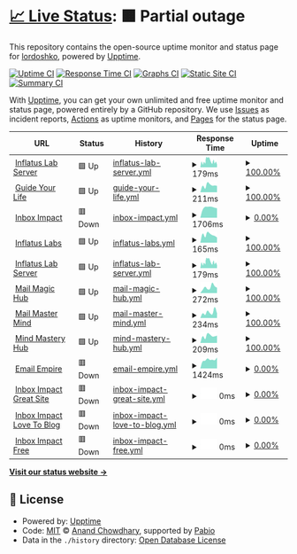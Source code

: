 # [📈 Live Status](https://lordoshko.github.io/MySitesUptime): <!--live status--> **🟧 Partial outage**

This repository contains the open-source uptime monitor and status page for [lordoshko](https://lordoshko.github.io/MySitesUptime), powered by [Upptime](https://github.com/upptime/upptime).

[![Uptime CI](https://github.com/lordoshko/MySitesUptime/workflows/Uptime%20CI/badge.svg)](https://github.com/lordoshko/MySitesUptime/actions?query=workflow%3A%22Uptime+CI%22)
[![Response Time CI](https://github.com/lordoshko/MySitesUptime/workflows/Response%20Time%20CI/badge.svg)](https://github.com/lordoshko/MySitesUptime/actions?query=workflow%3A%22Response+Time+CI%22)
[![Graphs CI](https://github.com/lordoshko/MySitesUptime/workflows/Graphs%20CI/badge.svg)](https://github.com/lordoshko/MySitesUptime/actions?query=workflow%3A%22Graphs+CI%22)
[![Static Site CI](https://github.com/lordoshko/MySitesUptime/workflows/Static%20Site%20CI/badge.svg)](https://github.com/lordoshko/MySitesUptime/actions?query=workflow%3A%22Static+Site+CI%22)
[![Summary CI](https://github.com/lordoshko/MySitesUptime/workflows/Summary%20CI/badge.svg)](https://github.com/lordoshko/MySitesUptime/actions?query=workflow%3A%22Summary+CI%22)

With [Upptime](https://upptime.js.org), you can get your own unlimited and free uptime monitor and status page, powered entirely by a GitHub repository. We use [Issues](https://github.com/lordoshko/MySitesUptime/issues) as incident reports, [Actions](https://github.com/lordoshko/MySitesUptime/actions) as uptime monitors, and [Pages](https://lordoshko.github.io/MySitesUptime) for the status page.

<!--start: status pages-->
<!-- This summary is generated by Upptime (https://github.com/upptime/upptime) -->
<!-- Do not edit this manually, your changes will be overwritten -->
<!-- prettier-ignore -->
| URL | Status | History | Response Time | Uptime |
| --- | ------ | ------- | ------------- | ------ |
| <img alt="" src="https://icons.duckduckgo.com/ip3/server.inflatuslab.com.ico" height="13"> [Inflatus Lab Server](https://server.inflatuslab.com) | 🟩 Up | [inflatus-lab-server.yml](https://github.com/LordOshko/MySitesUptime/commits/HEAD/history/inflatus-lab-server.yml) | <details><summary><img alt="Response time graph" src="./graphs/inflatus-lab-server/response-time-week.png" height="20"> 179ms</summary><br><a href="https://lordoshko.github.io/MySitesUptime/history/inflatus-lab-server"><img alt="Response time 476" src="https://img.shields.io/endpoint?url=https%3A%2F%2Fraw.githubusercontent.com%2FLordOshko%2FMySitesUptime%2FHEAD%2Fapi%2Finflatus-lab-server%2Fresponse-time.json"></a><br><a href="https://lordoshko.github.io/MySitesUptime/history/inflatus-lab-server"><img alt="24-hour response time 110" src="https://img.shields.io/endpoint?url=https%3A%2F%2Fraw.githubusercontent.com%2FLordOshko%2FMySitesUptime%2FHEAD%2Fapi%2Finflatus-lab-server%2Fresponse-time-day.json"></a><br><a href="https://lordoshko.github.io/MySitesUptime/history/inflatus-lab-server"><img alt="7-day response time 179" src="https://img.shields.io/endpoint?url=https%3A%2F%2Fraw.githubusercontent.com%2FLordOshko%2FMySitesUptime%2FHEAD%2Fapi%2Finflatus-lab-server%2Fresponse-time-week.json"></a><br><a href="https://lordoshko.github.io/MySitesUptime/history/inflatus-lab-server"><img alt="30-day response time 225" src="https://img.shields.io/endpoint?url=https%3A%2F%2Fraw.githubusercontent.com%2FLordOshko%2FMySitesUptime%2FHEAD%2Fapi%2Finflatus-lab-server%2Fresponse-time-month.json"></a><br><a href="https://lordoshko.github.io/MySitesUptime/history/inflatus-lab-server"><img alt="1-year response time 476" src="https://img.shields.io/endpoint?url=https%3A%2F%2Fraw.githubusercontent.com%2FLordOshko%2FMySitesUptime%2FHEAD%2Fapi%2Finflatus-lab-server%2Fresponse-time-year.json"></a></details> | <details><summary><a href="https://lordoshko.github.io/MySitesUptime/history/inflatus-lab-server">100.00%</a></summary><a href="https://lordoshko.github.io/MySitesUptime/history/inflatus-lab-server"><img alt="All-time uptime 100.00%" src="https://img.shields.io/endpoint?url=https%3A%2F%2Fraw.githubusercontent.com%2FLordOshko%2FMySitesUptime%2FHEAD%2Fapi%2Finflatus-lab-server%2Fuptime.json"></a><br><a href="https://lordoshko.github.io/MySitesUptime/history/inflatus-lab-server"><img alt="24-hour uptime 100.00%" src="https://img.shields.io/endpoint?url=https%3A%2F%2Fraw.githubusercontent.com%2FLordOshko%2FMySitesUptime%2FHEAD%2Fapi%2Finflatus-lab-server%2Fuptime-day.json"></a><br><a href="https://lordoshko.github.io/MySitesUptime/history/inflatus-lab-server"><img alt="7-day uptime 100.00%" src="https://img.shields.io/endpoint?url=https%3A%2F%2Fraw.githubusercontent.com%2FLordOshko%2FMySitesUptime%2FHEAD%2Fapi%2Finflatus-lab-server%2Fuptime-week.json"></a><br><a href="https://lordoshko.github.io/MySitesUptime/history/inflatus-lab-server"><img alt="30-day uptime 100.00%" src="https://img.shields.io/endpoint?url=https%3A%2F%2Fraw.githubusercontent.com%2FLordOshko%2FMySitesUptime%2FHEAD%2Fapi%2Finflatus-lab-server%2Fuptime-month.json"></a><br><a href="https://lordoshko.github.io/MySitesUptime/history/inflatus-lab-server"><img alt="1-year uptime 100.00%" src="https://img.shields.io/endpoint?url=https%3A%2F%2Fraw.githubusercontent.com%2FLordOshko%2FMySitesUptime%2FHEAD%2Fapi%2Finflatus-lab-server%2Fuptime-year.json"></a></details>
| <img alt="" src="https://icons.duckduckgo.com/ip3/guideyourlife.pro.ico" height="13"> [Guide Your Life](https://guideyourlife.pro) | 🟩 Up | [guide-your-life.yml](https://github.com/LordOshko/MySitesUptime/commits/HEAD/history/guide-your-life.yml) | <details><summary><img alt="Response time graph" src="./graphs/guide-your-life/response-time-week.png" height="20"> 211ms</summary><br><a href="https://lordoshko.github.io/MySitesUptime/history/guide-your-life"><img alt="Response time 261" src="https://img.shields.io/endpoint?url=https%3A%2F%2Fraw.githubusercontent.com%2FLordOshko%2FMySitesUptime%2FHEAD%2Fapi%2Fguide-your-life%2Fresponse-time.json"></a><br><a href="https://lordoshko.github.io/MySitesUptime/history/guide-your-life"><img alt="24-hour response time 197" src="https://img.shields.io/endpoint?url=https%3A%2F%2Fraw.githubusercontent.com%2FLordOshko%2FMySitesUptime%2FHEAD%2Fapi%2Fguide-your-life%2Fresponse-time-day.json"></a><br><a href="https://lordoshko.github.io/MySitesUptime/history/guide-your-life"><img alt="7-day response time 211" src="https://img.shields.io/endpoint?url=https%3A%2F%2Fraw.githubusercontent.com%2FLordOshko%2FMySitesUptime%2FHEAD%2Fapi%2Fguide-your-life%2Fresponse-time-week.json"></a><br><a href="https://lordoshko.github.io/MySitesUptime/history/guide-your-life"><img alt="30-day response time 244" src="https://img.shields.io/endpoint?url=https%3A%2F%2Fraw.githubusercontent.com%2FLordOshko%2FMySitesUptime%2FHEAD%2Fapi%2Fguide-your-life%2Fresponse-time-month.json"></a><br><a href="https://lordoshko.github.io/MySitesUptime/history/guide-your-life"><img alt="1-year response time 261" src="https://img.shields.io/endpoint?url=https%3A%2F%2Fraw.githubusercontent.com%2FLordOshko%2FMySitesUptime%2FHEAD%2Fapi%2Fguide-your-life%2Fresponse-time-year.json"></a></details> | <details><summary><a href="https://lordoshko.github.io/MySitesUptime/history/guide-your-life">100.00%</a></summary><a href="https://lordoshko.github.io/MySitesUptime/history/guide-your-life"><img alt="All-time uptime 100.00%" src="https://img.shields.io/endpoint?url=https%3A%2F%2Fraw.githubusercontent.com%2FLordOshko%2FMySitesUptime%2FHEAD%2Fapi%2Fguide-your-life%2Fuptime.json"></a><br><a href="https://lordoshko.github.io/MySitesUptime/history/guide-your-life"><img alt="24-hour uptime 100.00%" src="https://img.shields.io/endpoint?url=https%3A%2F%2Fraw.githubusercontent.com%2FLordOshko%2FMySitesUptime%2FHEAD%2Fapi%2Fguide-your-life%2Fuptime-day.json"></a><br><a href="https://lordoshko.github.io/MySitesUptime/history/guide-your-life"><img alt="7-day uptime 100.00%" src="https://img.shields.io/endpoint?url=https%3A%2F%2Fraw.githubusercontent.com%2FLordOshko%2FMySitesUptime%2FHEAD%2Fapi%2Fguide-your-life%2Fuptime-week.json"></a><br><a href="https://lordoshko.github.io/MySitesUptime/history/guide-your-life"><img alt="30-day uptime 100.00%" src="https://img.shields.io/endpoint?url=https%3A%2F%2Fraw.githubusercontent.com%2FLordOshko%2FMySitesUptime%2FHEAD%2Fapi%2Fguide-your-life%2Fuptime-month.json"></a><br><a href="https://lordoshko.github.io/MySitesUptime/history/guide-your-life"><img alt="1-year uptime 100.00%" src="https://img.shields.io/endpoint?url=https%3A%2F%2Fraw.githubusercontent.com%2FLordOshko%2FMySitesUptime%2FHEAD%2Fapi%2Fguide-your-life%2Fuptime-year.json"></a></details>
| <img alt="" src="https://icons.duckduckgo.com/ip3/inboximpact.lol.ico" height="13"> [Inbox Impact](https://inboximpact.lol) | 🟥 Down | [inbox-impact.yml](https://github.com/LordOshko/MySitesUptime/commits/HEAD/history/inbox-impact.yml) | <details><summary><img alt="Response time graph" src="./graphs/inbox-impact/response-time-week.png" height="20"> 1706ms</summary><br><a href="https://lordoshko.github.io/MySitesUptime/history/inbox-impact"><img alt="Response time 1499" src="https://img.shields.io/endpoint?url=https%3A%2F%2Fraw.githubusercontent.com%2FLordOshko%2FMySitesUptime%2FHEAD%2Fapi%2Finbox-impact%2Fresponse-time.json"></a><br><a href="https://lordoshko.github.io/MySitesUptime/history/inbox-impact"><img alt="24-hour response time 1784" src="https://img.shields.io/endpoint?url=https%3A%2F%2Fraw.githubusercontent.com%2FLordOshko%2FMySitesUptime%2FHEAD%2Fapi%2Finbox-impact%2Fresponse-time-day.json"></a><br><a href="https://lordoshko.github.io/MySitesUptime/history/inbox-impact"><img alt="7-day response time 1706" src="https://img.shields.io/endpoint?url=https%3A%2F%2Fraw.githubusercontent.com%2FLordOshko%2FMySitesUptime%2FHEAD%2Fapi%2Finbox-impact%2Fresponse-time-week.json"></a><br><a href="https://lordoshko.github.io/MySitesUptime/history/inbox-impact"><img alt="30-day response time 1770" src="https://img.shields.io/endpoint?url=https%3A%2F%2Fraw.githubusercontent.com%2FLordOshko%2FMySitesUptime%2FHEAD%2Fapi%2Finbox-impact%2Fresponse-time-month.json"></a><br><a href="https://lordoshko.github.io/MySitesUptime/history/inbox-impact"><img alt="1-year response time 1499" src="https://img.shields.io/endpoint?url=https%3A%2F%2Fraw.githubusercontent.com%2FLordOshko%2FMySitesUptime%2FHEAD%2Fapi%2Finbox-impact%2Fresponse-time-year.json"></a></details> | <details><summary><a href="https://lordoshko.github.io/MySitesUptime/history/inbox-impact">0.00%</a></summary><a href="https://lordoshko.github.io/MySitesUptime/history/inbox-impact"><img alt="All-time uptime 40.61%" src="https://img.shields.io/endpoint?url=https%3A%2F%2Fraw.githubusercontent.com%2FLordOshko%2FMySitesUptime%2FHEAD%2Fapi%2Finbox-impact%2Fuptime.json"></a><br><a href="https://lordoshko.github.io/MySitesUptime/history/inbox-impact"><img alt="24-hour uptime 0.00%" src="https://img.shields.io/endpoint?url=https%3A%2F%2Fraw.githubusercontent.com%2FLordOshko%2FMySitesUptime%2FHEAD%2Fapi%2Finbox-impact%2Fuptime-day.json"></a><br><a href="https://lordoshko.github.io/MySitesUptime/history/inbox-impact"><img alt="7-day uptime 0.00%" src="https://img.shields.io/endpoint?url=https%3A%2F%2Fraw.githubusercontent.com%2FLordOshko%2FMySitesUptime%2FHEAD%2Fapi%2Finbox-impact%2Fuptime-week.json"></a><br><a href="https://lordoshko.github.io/MySitesUptime/history/inbox-impact"><img alt="30-day uptime 35.59%" src="https://img.shields.io/endpoint?url=https%3A%2F%2Fraw.githubusercontent.com%2FLordOshko%2FMySitesUptime%2FHEAD%2Fapi%2Finbox-impact%2Fuptime-month.json"></a><br><a href="https://lordoshko.github.io/MySitesUptime/history/inbox-impact"><img alt="1-year uptime 40.61%" src="https://img.shields.io/endpoint?url=https%3A%2F%2Fraw.githubusercontent.com%2FLordOshko%2FMySitesUptime%2FHEAD%2Fapi%2Finbox-impact%2Fuptime-year.json"></a></details>
| <img alt="" src="https://icons.duckduckgo.com/ip3/inflatuslabs.com.ico" height="13"> [Inflatus Labs](https://inflatuslabs.com) | 🟩 Up | [inflatus-labs.yml](https://github.com/LordOshko/MySitesUptime/commits/HEAD/history/inflatus-labs.yml) | <details><summary><img alt="Response time graph" src="./graphs/inflatus-labs/response-time-week.png" height="20"> 165ms</summary><br><a href="https://lordoshko.github.io/MySitesUptime/history/inflatus-labs"><img alt="Response time 218" src="https://img.shields.io/endpoint?url=https%3A%2F%2Fraw.githubusercontent.com%2FLordOshko%2FMySitesUptime%2FHEAD%2Fapi%2Finflatus-labs%2Fresponse-time.json"></a><br><a href="https://lordoshko.github.io/MySitesUptime/history/inflatus-labs"><img alt="24-hour response time 165" src="https://img.shields.io/endpoint?url=https%3A%2F%2Fraw.githubusercontent.com%2FLordOshko%2FMySitesUptime%2FHEAD%2Fapi%2Finflatus-labs%2Fresponse-time-day.json"></a><br><a href="https://lordoshko.github.io/MySitesUptime/history/inflatus-labs"><img alt="7-day response time 165" src="https://img.shields.io/endpoint?url=https%3A%2F%2Fraw.githubusercontent.com%2FLordOshko%2FMySitesUptime%2FHEAD%2Fapi%2Finflatus-labs%2Fresponse-time-week.json"></a><br><a href="https://lordoshko.github.io/MySitesUptime/history/inflatus-labs"><img alt="30-day response time 204" src="https://img.shields.io/endpoint?url=https%3A%2F%2Fraw.githubusercontent.com%2FLordOshko%2FMySitesUptime%2FHEAD%2Fapi%2Finflatus-labs%2Fresponse-time-month.json"></a><br><a href="https://lordoshko.github.io/MySitesUptime/history/inflatus-labs"><img alt="1-year response time 218" src="https://img.shields.io/endpoint?url=https%3A%2F%2Fraw.githubusercontent.com%2FLordOshko%2FMySitesUptime%2FHEAD%2Fapi%2Finflatus-labs%2Fresponse-time-year.json"></a></details> | <details><summary><a href="https://lordoshko.github.io/MySitesUptime/history/inflatus-labs">100.00%</a></summary><a href="https://lordoshko.github.io/MySitesUptime/history/inflatus-labs"><img alt="All-time uptime 100.00%" src="https://img.shields.io/endpoint?url=https%3A%2F%2Fraw.githubusercontent.com%2FLordOshko%2FMySitesUptime%2FHEAD%2Fapi%2Finflatus-labs%2Fuptime.json"></a><br><a href="https://lordoshko.github.io/MySitesUptime/history/inflatus-labs"><img alt="24-hour uptime 100.00%" src="https://img.shields.io/endpoint?url=https%3A%2F%2Fraw.githubusercontent.com%2FLordOshko%2FMySitesUptime%2FHEAD%2Fapi%2Finflatus-labs%2Fuptime-day.json"></a><br><a href="https://lordoshko.github.io/MySitesUptime/history/inflatus-labs"><img alt="7-day uptime 100.00%" src="https://img.shields.io/endpoint?url=https%3A%2F%2Fraw.githubusercontent.com%2FLordOshko%2FMySitesUptime%2FHEAD%2Fapi%2Finflatus-labs%2Fuptime-week.json"></a><br><a href="https://lordoshko.github.io/MySitesUptime/history/inflatus-labs"><img alt="30-day uptime 100.00%" src="https://img.shields.io/endpoint?url=https%3A%2F%2Fraw.githubusercontent.com%2FLordOshko%2FMySitesUptime%2FHEAD%2Fapi%2Finflatus-labs%2Fuptime-month.json"></a><br><a href="https://lordoshko.github.io/MySitesUptime/history/inflatus-labs"><img alt="1-year uptime 100.00%" src="https://img.shields.io/endpoint?url=https%3A%2F%2Fraw.githubusercontent.com%2FLordOshko%2FMySitesUptime%2FHEAD%2Fapi%2Finflatus-labs%2Fuptime-year.json"></a></details>
| <img alt="" src="https://icons.duckduckgo.com/ip3/server.inflatuslab.com.ico" height="13"> [Inflatus Lab Server](https://server.inflatuslab.com) | 🟩 Up | [inflatus-lab-server.yml](https://github.com/LordOshko/MySitesUptime/commits/HEAD/history/inflatus-lab-server.yml) | <details><summary><img alt="Response time graph" src="./graphs/inflatus-lab-server/response-time-week.png" height="20"> 179ms</summary><br><a href="https://lordoshko.github.io/MySitesUptime/history/inflatus-lab-server"><img alt="Response time 476" src="https://img.shields.io/endpoint?url=https%3A%2F%2Fraw.githubusercontent.com%2FLordOshko%2FMySitesUptime%2FHEAD%2Fapi%2Finflatus-lab-server%2Fresponse-time.json"></a><br><a href="https://lordoshko.github.io/MySitesUptime/history/inflatus-lab-server"><img alt="24-hour response time 110" src="https://img.shields.io/endpoint?url=https%3A%2F%2Fraw.githubusercontent.com%2FLordOshko%2FMySitesUptime%2FHEAD%2Fapi%2Finflatus-lab-server%2Fresponse-time-day.json"></a><br><a href="https://lordoshko.github.io/MySitesUptime/history/inflatus-lab-server"><img alt="7-day response time 179" src="https://img.shields.io/endpoint?url=https%3A%2F%2Fraw.githubusercontent.com%2FLordOshko%2FMySitesUptime%2FHEAD%2Fapi%2Finflatus-lab-server%2Fresponse-time-week.json"></a><br><a href="https://lordoshko.github.io/MySitesUptime/history/inflatus-lab-server"><img alt="30-day response time 225" src="https://img.shields.io/endpoint?url=https%3A%2F%2Fraw.githubusercontent.com%2FLordOshko%2FMySitesUptime%2FHEAD%2Fapi%2Finflatus-lab-server%2Fresponse-time-month.json"></a><br><a href="https://lordoshko.github.io/MySitesUptime/history/inflatus-lab-server"><img alt="1-year response time 476" src="https://img.shields.io/endpoint?url=https%3A%2F%2Fraw.githubusercontent.com%2FLordOshko%2FMySitesUptime%2FHEAD%2Fapi%2Finflatus-lab-server%2Fresponse-time-year.json"></a></details> | <details><summary><a href="https://lordoshko.github.io/MySitesUptime/history/inflatus-lab-server">100.00%</a></summary><a href="https://lordoshko.github.io/MySitesUptime/history/inflatus-lab-server"><img alt="All-time uptime 100.00%" src="https://img.shields.io/endpoint?url=https%3A%2F%2Fraw.githubusercontent.com%2FLordOshko%2FMySitesUptime%2FHEAD%2Fapi%2Finflatus-lab-server%2Fuptime.json"></a><br><a href="https://lordoshko.github.io/MySitesUptime/history/inflatus-lab-server"><img alt="24-hour uptime 100.00%" src="https://img.shields.io/endpoint?url=https%3A%2F%2Fraw.githubusercontent.com%2FLordOshko%2FMySitesUptime%2FHEAD%2Fapi%2Finflatus-lab-server%2Fuptime-day.json"></a><br><a href="https://lordoshko.github.io/MySitesUptime/history/inflatus-lab-server"><img alt="7-day uptime 100.00%" src="https://img.shields.io/endpoint?url=https%3A%2F%2Fraw.githubusercontent.com%2FLordOshko%2FMySitesUptime%2FHEAD%2Fapi%2Finflatus-lab-server%2Fuptime-week.json"></a><br><a href="https://lordoshko.github.io/MySitesUptime/history/inflatus-lab-server"><img alt="30-day uptime 100.00%" src="https://img.shields.io/endpoint?url=https%3A%2F%2Fraw.githubusercontent.com%2FLordOshko%2FMySitesUptime%2FHEAD%2Fapi%2Finflatus-lab-server%2Fuptime-month.json"></a><br><a href="https://lordoshko.github.io/MySitesUptime/history/inflatus-lab-server"><img alt="1-year uptime 100.00%" src="https://img.shields.io/endpoint?url=https%3A%2F%2Fraw.githubusercontent.com%2FLordOshko%2FMySitesUptime%2FHEAD%2Fapi%2Finflatus-lab-server%2Fuptime-year.json"></a></details>
| <img alt="" src="https://icons.duckduckgo.com/ip3/mailmagichub.lol.ico" height="13"> [Mail Magic Hub](https://mailmagichub.lol) | 🟩 Up | [mail-magic-hub.yml](https://github.com/LordOshko/MySitesUptime/commits/HEAD/history/mail-magic-hub.yml) | <details><summary><img alt="Response time graph" src="./graphs/mail-magic-hub/response-time-week.png" height="20"> 272ms</summary><br><a href="https://lordoshko.github.io/MySitesUptime/history/mail-magic-hub"><img alt="Response time 253" src="https://img.shields.io/endpoint?url=https%3A%2F%2Fraw.githubusercontent.com%2FLordOshko%2FMySitesUptime%2FHEAD%2Fapi%2Fmail-magic-hub%2Fresponse-time.json"></a><br><a href="https://lordoshko.github.io/MySitesUptime/history/mail-magic-hub"><img alt="24-hour response time 283" src="https://img.shields.io/endpoint?url=https%3A%2F%2Fraw.githubusercontent.com%2FLordOshko%2FMySitesUptime%2FHEAD%2Fapi%2Fmail-magic-hub%2Fresponse-time-day.json"></a><br><a href="https://lordoshko.github.io/MySitesUptime/history/mail-magic-hub"><img alt="7-day response time 272" src="https://img.shields.io/endpoint?url=https%3A%2F%2Fraw.githubusercontent.com%2FLordOshko%2FMySitesUptime%2FHEAD%2Fapi%2Fmail-magic-hub%2Fresponse-time-week.json"></a><br><a href="https://lordoshko.github.io/MySitesUptime/history/mail-magic-hub"><img alt="30-day response time 271" src="https://img.shields.io/endpoint?url=https%3A%2F%2Fraw.githubusercontent.com%2FLordOshko%2FMySitesUptime%2FHEAD%2Fapi%2Fmail-magic-hub%2Fresponse-time-month.json"></a><br><a href="https://lordoshko.github.io/MySitesUptime/history/mail-magic-hub"><img alt="1-year response time 253" src="https://img.shields.io/endpoint?url=https%3A%2F%2Fraw.githubusercontent.com%2FLordOshko%2FMySitesUptime%2FHEAD%2Fapi%2Fmail-magic-hub%2Fresponse-time-year.json"></a></details> | <details><summary><a href="https://lordoshko.github.io/MySitesUptime/history/mail-magic-hub">100.00%</a></summary><a href="https://lordoshko.github.io/MySitesUptime/history/mail-magic-hub"><img alt="All-time uptime 100.00%" src="https://img.shields.io/endpoint?url=https%3A%2F%2Fraw.githubusercontent.com%2FLordOshko%2FMySitesUptime%2FHEAD%2Fapi%2Fmail-magic-hub%2Fuptime.json"></a><br><a href="https://lordoshko.github.io/MySitesUptime/history/mail-magic-hub"><img alt="24-hour uptime 100.00%" src="https://img.shields.io/endpoint?url=https%3A%2F%2Fraw.githubusercontent.com%2FLordOshko%2FMySitesUptime%2FHEAD%2Fapi%2Fmail-magic-hub%2Fuptime-day.json"></a><br><a href="https://lordoshko.github.io/MySitesUptime/history/mail-magic-hub"><img alt="7-day uptime 100.00%" src="https://img.shields.io/endpoint?url=https%3A%2F%2Fraw.githubusercontent.com%2FLordOshko%2FMySitesUptime%2FHEAD%2Fapi%2Fmail-magic-hub%2Fuptime-week.json"></a><br><a href="https://lordoshko.github.io/MySitesUptime/history/mail-magic-hub"><img alt="30-day uptime 100.00%" src="https://img.shields.io/endpoint?url=https%3A%2F%2Fraw.githubusercontent.com%2FLordOshko%2FMySitesUptime%2FHEAD%2Fapi%2Fmail-magic-hub%2Fuptime-month.json"></a><br><a href="https://lordoshko.github.io/MySitesUptime/history/mail-magic-hub"><img alt="1-year uptime 100.00%" src="https://img.shields.io/endpoint?url=https%3A%2F%2Fraw.githubusercontent.com%2FLordOshko%2FMySitesUptime%2FHEAD%2Fapi%2Fmail-magic-hub%2Fuptime-year.json"></a></details>
| <img alt="" src="https://icons.duckduckgo.com/ip3/mailmastermind.lol.ico" height="13"> [Mail Master Mind](https://mailmastermind.lol) | 🟩 Up | [mail-master-mind.yml](https://github.com/LordOshko/MySitesUptime/commits/HEAD/history/mail-master-mind.yml) | <details><summary><img alt="Response time graph" src="./graphs/mail-master-mind/response-time-week.png" height="20"> 234ms</summary><br><a href="https://lordoshko.github.io/MySitesUptime/history/mail-master-mind"><img alt="Response time 231" src="https://img.shields.io/endpoint?url=https%3A%2F%2Fraw.githubusercontent.com%2FLordOshko%2FMySitesUptime%2FHEAD%2Fapi%2Fmail-master-mind%2Fresponse-time.json"></a><br><a href="https://lordoshko.github.io/MySitesUptime/history/mail-master-mind"><img alt="24-hour response time 288" src="https://img.shields.io/endpoint?url=https%3A%2F%2Fraw.githubusercontent.com%2FLordOshko%2FMySitesUptime%2FHEAD%2Fapi%2Fmail-master-mind%2Fresponse-time-day.json"></a><br><a href="https://lordoshko.github.io/MySitesUptime/history/mail-master-mind"><img alt="7-day response time 234" src="https://img.shields.io/endpoint?url=https%3A%2F%2Fraw.githubusercontent.com%2FLordOshko%2FMySitesUptime%2FHEAD%2Fapi%2Fmail-master-mind%2Fresponse-time-week.json"></a><br><a href="https://lordoshko.github.io/MySitesUptime/history/mail-master-mind"><img alt="30-day response time 243" src="https://img.shields.io/endpoint?url=https%3A%2F%2Fraw.githubusercontent.com%2FLordOshko%2FMySitesUptime%2FHEAD%2Fapi%2Fmail-master-mind%2Fresponse-time-month.json"></a><br><a href="https://lordoshko.github.io/MySitesUptime/history/mail-master-mind"><img alt="1-year response time 231" src="https://img.shields.io/endpoint?url=https%3A%2F%2Fraw.githubusercontent.com%2FLordOshko%2FMySitesUptime%2FHEAD%2Fapi%2Fmail-master-mind%2Fresponse-time-year.json"></a></details> | <details><summary><a href="https://lordoshko.github.io/MySitesUptime/history/mail-master-mind">100.00%</a></summary><a href="https://lordoshko.github.io/MySitesUptime/history/mail-master-mind"><img alt="All-time uptime 100.00%" src="https://img.shields.io/endpoint?url=https%3A%2F%2Fraw.githubusercontent.com%2FLordOshko%2FMySitesUptime%2FHEAD%2Fapi%2Fmail-master-mind%2Fuptime.json"></a><br><a href="https://lordoshko.github.io/MySitesUptime/history/mail-master-mind"><img alt="24-hour uptime 100.00%" src="https://img.shields.io/endpoint?url=https%3A%2F%2Fraw.githubusercontent.com%2FLordOshko%2FMySitesUptime%2FHEAD%2Fapi%2Fmail-master-mind%2Fuptime-day.json"></a><br><a href="https://lordoshko.github.io/MySitesUptime/history/mail-master-mind"><img alt="7-day uptime 100.00%" src="https://img.shields.io/endpoint?url=https%3A%2F%2Fraw.githubusercontent.com%2FLordOshko%2FMySitesUptime%2FHEAD%2Fapi%2Fmail-master-mind%2Fuptime-week.json"></a><br><a href="https://lordoshko.github.io/MySitesUptime/history/mail-master-mind"><img alt="30-day uptime 100.00%" src="https://img.shields.io/endpoint?url=https%3A%2F%2Fraw.githubusercontent.com%2FLordOshko%2FMySitesUptime%2FHEAD%2Fapi%2Fmail-master-mind%2Fuptime-month.json"></a><br><a href="https://lordoshko.github.io/MySitesUptime/history/mail-master-mind"><img alt="1-year uptime 100.00%" src="https://img.shields.io/endpoint?url=https%3A%2F%2Fraw.githubusercontent.com%2FLordOshko%2FMySitesUptime%2FHEAD%2Fapi%2Fmail-master-mind%2Fuptime-year.json"></a></details>
| <img alt="" src="https://icons.duckduckgo.com/ip3/mindmasteryhub.pro.ico" height="13"> [Mind Mastery Hub](https://mindmasteryhub.pro) | 🟩 Up | [mind-mastery-hub.yml](https://github.com/LordOshko/MySitesUptime/commits/HEAD/history/mind-mastery-hub.yml) | <details><summary><img alt="Response time graph" src="./graphs/mind-mastery-hub/response-time-week.png" height="20"> 209ms</summary><br><a href="https://lordoshko.github.io/MySitesUptime/history/mind-mastery-hub"><img alt="Response time 349" src="https://img.shields.io/endpoint?url=https%3A%2F%2Fraw.githubusercontent.com%2FLordOshko%2FMySitesUptime%2FHEAD%2Fapi%2Fmind-mastery-hub%2Fresponse-time.json"></a><br><a href="https://lordoshko.github.io/MySitesUptime/history/mind-mastery-hub"><img alt="24-hour response time 151" src="https://img.shields.io/endpoint?url=https%3A%2F%2Fraw.githubusercontent.com%2FLordOshko%2FMySitesUptime%2FHEAD%2Fapi%2Fmind-mastery-hub%2Fresponse-time-day.json"></a><br><a href="https://lordoshko.github.io/MySitesUptime/history/mind-mastery-hub"><img alt="7-day response time 209" src="https://img.shields.io/endpoint?url=https%3A%2F%2Fraw.githubusercontent.com%2FLordOshko%2FMySitesUptime%2FHEAD%2Fapi%2Fmind-mastery-hub%2Fresponse-time-week.json"></a><br><a href="https://lordoshko.github.io/MySitesUptime/history/mind-mastery-hub"><img alt="30-day response time 369" src="https://img.shields.io/endpoint?url=https%3A%2F%2Fraw.githubusercontent.com%2FLordOshko%2FMySitesUptime%2FHEAD%2Fapi%2Fmind-mastery-hub%2Fresponse-time-month.json"></a><br><a href="https://lordoshko.github.io/MySitesUptime/history/mind-mastery-hub"><img alt="1-year response time 349" src="https://img.shields.io/endpoint?url=https%3A%2F%2Fraw.githubusercontent.com%2FLordOshko%2FMySitesUptime%2FHEAD%2Fapi%2Fmind-mastery-hub%2Fresponse-time-year.json"></a></details> | <details><summary><a href="https://lordoshko.github.io/MySitesUptime/history/mind-mastery-hub">100.00%</a></summary><a href="https://lordoshko.github.io/MySitesUptime/history/mind-mastery-hub"><img alt="All-time uptime 100.00%" src="https://img.shields.io/endpoint?url=https%3A%2F%2Fraw.githubusercontent.com%2FLordOshko%2FMySitesUptime%2FHEAD%2Fapi%2Fmind-mastery-hub%2Fuptime.json"></a><br><a href="https://lordoshko.github.io/MySitesUptime/history/mind-mastery-hub"><img alt="24-hour uptime 100.00%" src="https://img.shields.io/endpoint?url=https%3A%2F%2Fraw.githubusercontent.com%2FLordOshko%2FMySitesUptime%2FHEAD%2Fapi%2Fmind-mastery-hub%2Fuptime-day.json"></a><br><a href="https://lordoshko.github.io/MySitesUptime/history/mind-mastery-hub"><img alt="7-day uptime 100.00%" src="https://img.shields.io/endpoint?url=https%3A%2F%2Fraw.githubusercontent.com%2FLordOshko%2FMySitesUptime%2FHEAD%2Fapi%2Fmind-mastery-hub%2Fuptime-week.json"></a><br><a href="https://lordoshko.github.io/MySitesUptime/history/mind-mastery-hub"><img alt="30-day uptime 100.00%" src="https://img.shields.io/endpoint?url=https%3A%2F%2Fraw.githubusercontent.com%2FLordOshko%2FMySitesUptime%2FHEAD%2Fapi%2Fmind-mastery-hub%2Fuptime-month.json"></a><br><a href="https://lordoshko.github.io/MySitesUptime/history/mind-mastery-hub"><img alt="1-year uptime 100.00%" src="https://img.shields.io/endpoint?url=https%3A%2F%2Fraw.githubusercontent.com%2FLordOshko%2FMySitesUptime%2FHEAD%2Fapi%2Fmind-mastery-hub%2Fuptime-year.json"></a></details>
| <img alt="" src="https://icons.duckduckgo.com/ip3/emailempire.lol.ico" height="13"> [Email Empire](https://emailempire.lol) | 🟥 Down | [email-empire.yml](https://github.com/LordOshko/MySitesUptime/commits/HEAD/history/email-empire.yml) | <details><summary><img alt="Response time graph" src="./graphs/email-empire/response-time-week.png" height="20"> 1424ms</summary><br><a href="https://lordoshko.github.io/MySitesUptime/history/email-empire"><img alt="Response time 1448" src="https://img.shields.io/endpoint?url=https%3A%2F%2Fraw.githubusercontent.com%2FLordOshko%2FMySitesUptime%2FHEAD%2Fapi%2Femail-empire%2Fresponse-time.json"></a><br><a href="https://lordoshko.github.io/MySitesUptime/history/email-empire"><img alt="24-hour response time 1344" src="https://img.shields.io/endpoint?url=https%3A%2F%2Fraw.githubusercontent.com%2FLordOshko%2FMySitesUptime%2FHEAD%2Fapi%2Femail-empire%2Fresponse-time-day.json"></a><br><a href="https://lordoshko.github.io/MySitesUptime/history/email-empire"><img alt="7-day response time 1424" src="https://img.shields.io/endpoint?url=https%3A%2F%2Fraw.githubusercontent.com%2FLordOshko%2FMySitesUptime%2FHEAD%2Fapi%2Femail-empire%2Fresponse-time-week.json"></a><br><a href="https://lordoshko.github.io/MySitesUptime/history/email-empire"><img alt="30-day response time 1317" src="https://img.shields.io/endpoint?url=https%3A%2F%2Fraw.githubusercontent.com%2FLordOshko%2FMySitesUptime%2FHEAD%2Fapi%2Femail-empire%2Fresponse-time-month.json"></a><br><a href="https://lordoshko.github.io/MySitesUptime/history/email-empire"><img alt="1-year response time 1448" src="https://img.shields.io/endpoint?url=https%3A%2F%2Fraw.githubusercontent.com%2FLordOshko%2FMySitesUptime%2FHEAD%2Fapi%2Femail-empire%2Fresponse-time-year.json"></a></details> | <details><summary><a href="https://lordoshko.github.io/MySitesUptime/history/email-empire">0.00%</a></summary><a href="https://lordoshko.github.io/MySitesUptime/history/email-empire"><img alt="All-time uptime 40.64%" src="https://img.shields.io/endpoint?url=https%3A%2F%2Fraw.githubusercontent.com%2FLordOshko%2FMySitesUptime%2FHEAD%2Fapi%2Femail-empire%2Fuptime.json"></a><br><a href="https://lordoshko.github.io/MySitesUptime/history/email-empire"><img alt="24-hour uptime 0.00%" src="https://img.shields.io/endpoint?url=https%3A%2F%2Fraw.githubusercontent.com%2FLordOshko%2FMySitesUptime%2FHEAD%2Fapi%2Femail-empire%2Fuptime-day.json"></a><br><a href="https://lordoshko.github.io/MySitesUptime/history/email-empire"><img alt="7-day uptime 0.00%" src="https://img.shields.io/endpoint?url=https%3A%2F%2Fraw.githubusercontent.com%2FLordOshko%2FMySitesUptime%2FHEAD%2Fapi%2Femail-empire%2Fuptime-week.json"></a><br><a href="https://lordoshko.github.io/MySitesUptime/history/email-empire"><img alt="30-day uptime 35.59%" src="https://img.shields.io/endpoint?url=https%3A%2F%2Fraw.githubusercontent.com%2FLordOshko%2FMySitesUptime%2FHEAD%2Fapi%2Femail-empire%2Fuptime-month.json"></a><br><a href="https://lordoshko.github.io/MySitesUptime/history/email-empire"><img alt="1-year uptime 40.64%" src="https://img.shields.io/endpoint?url=https%3A%2F%2Fraw.githubusercontent.com%2FLordOshko%2FMySitesUptime%2FHEAD%2Fapi%2Femail-empire%2Fuptime-year.json"></a></details>
| <img alt="" src="https://icons.duckduckgo.com/ip3/inboximpact.great-site.net.ico" height="13"> [Inbox Impact Great Site](https://inboximpact.great-site.net) | 🟥 Down | [inbox-impact-great-site.yml](https://github.com/LordOshko/MySitesUptime/commits/HEAD/history/inbox-impact-great-site.yml) | <details><summary><img alt="Response time graph" src="./graphs/inbox-impact-great-site/response-time-week.png" height="20"> 0ms</summary><br><a href="https://lordoshko.github.io/MySitesUptime/history/inbox-impact-great-site"><img alt="Response time 0" src="https://img.shields.io/endpoint?url=https%3A%2F%2Fraw.githubusercontent.com%2FLordOshko%2FMySitesUptime%2FHEAD%2Fapi%2Finbox-impact-great-site%2Fresponse-time.json"></a><br><a href="https://lordoshko.github.io/MySitesUptime/history/inbox-impact-great-site"><img alt="24-hour response time 0" src="https://img.shields.io/endpoint?url=https%3A%2F%2Fraw.githubusercontent.com%2FLordOshko%2FMySitesUptime%2FHEAD%2Fapi%2Finbox-impact-great-site%2Fresponse-time-day.json"></a><br><a href="https://lordoshko.github.io/MySitesUptime/history/inbox-impact-great-site"><img alt="7-day response time 0" src="https://img.shields.io/endpoint?url=https%3A%2F%2Fraw.githubusercontent.com%2FLordOshko%2FMySitesUptime%2FHEAD%2Fapi%2Finbox-impact-great-site%2Fresponse-time-week.json"></a><br><a href="https://lordoshko.github.io/MySitesUptime/history/inbox-impact-great-site"><img alt="30-day response time 0" src="https://img.shields.io/endpoint?url=https%3A%2F%2Fraw.githubusercontent.com%2FLordOshko%2FMySitesUptime%2FHEAD%2Fapi%2Finbox-impact-great-site%2Fresponse-time-month.json"></a><br><a href="https://lordoshko.github.io/MySitesUptime/history/inbox-impact-great-site"><img alt="1-year response time 0" src="https://img.shields.io/endpoint?url=https%3A%2F%2Fraw.githubusercontent.com%2FLordOshko%2FMySitesUptime%2FHEAD%2Fapi%2Finbox-impact-great-site%2Fresponse-time-year.json"></a></details> | <details><summary><a href="https://lordoshko.github.io/MySitesUptime/history/inbox-impact-great-site">0.00%</a></summary><a href="https://lordoshko.github.io/MySitesUptime/history/inbox-impact-great-site"><img alt="All-time uptime 0.00%" src="https://img.shields.io/endpoint?url=https%3A%2F%2Fraw.githubusercontent.com%2FLordOshko%2FMySitesUptime%2FHEAD%2Fapi%2Finbox-impact-great-site%2Fuptime.json"></a><br><a href="https://lordoshko.github.io/MySitesUptime/history/inbox-impact-great-site"><img alt="24-hour uptime 0.00%" src="https://img.shields.io/endpoint?url=https%3A%2F%2Fraw.githubusercontent.com%2FLordOshko%2FMySitesUptime%2FHEAD%2Fapi%2Finbox-impact-great-site%2Fuptime-day.json"></a><br><a href="https://lordoshko.github.io/MySitesUptime/history/inbox-impact-great-site"><img alt="7-day uptime 0.00%" src="https://img.shields.io/endpoint?url=https%3A%2F%2Fraw.githubusercontent.com%2FLordOshko%2FMySitesUptime%2FHEAD%2Fapi%2Finbox-impact-great-site%2Fuptime-week.json"></a><br><a href="https://lordoshko.github.io/MySitesUptime/history/inbox-impact-great-site"><img alt="30-day uptime 7.96%" src="https://img.shields.io/endpoint?url=https%3A%2F%2Fraw.githubusercontent.com%2FLordOshko%2FMySitesUptime%2FHEAD%2Fapi%2Finbox-impact-great-site%2Fuptime-month.json"></a><br><a href="https://lordoshko.github.io/MySitesUptime/history/inbox-impact-great-site"><img alt="1-year uptime 0.00%" src="https://img.shields.io/endpoint?url=https%3A%2F%2Fraw.githubusercontent.com%2FLordOshko%2FMySitesUptime%2FHEAD%2Fapi%2Finbox-impact-great-site%2Fuptime-year.json"></a></details>
| <img alt="" src="https://icons.duckduckgo.com/ip3/inboximpact.lovestoblog.com.ico" height="13"> [Inbox Impact Love To Blog](https://inboximpact.lovestoblog.com) | 🟥 Down | [inbox-impact-love-to-blog.yml](https://github.com/LordOshko/MySitesUptime/commits/HEAD/history/inbox-impact-love-to-blog.yml) | <details><summary><img alt="Response time graph" src="./graphs/inbox-impact-love-to-blog/response-time-week.png" height="20"> 0ms</summary><br><a href="https://lordoshko.github.io/MySitesUptime/history/inbox-impact-love-to-blog"><img alt="Response time 0" src="https://img.shields.io/endpoint?url=https%3A%2F%2Fraw.githubusercontent.com%2FLordOshko%2FMySitesUptime%2FHEAD%2Fapi%2Finbox-impact-love-to-blog%2Fresponse-time.json"></a><br><a href="https://lordoshko.github.io/MySitesUptime/history/inbox-impact-love-to-blog"><img alt="24-hour response time 0" src="https://img.shields.io/endpoint?url=https%3A%2F%2Fraw.githubusercontent.com%2FLordOshko%2FMySitesUptime%2FHEAD%2Fapi%2Finbox-impact-love-to-blog%2Fresponse-time-day.json"></a><br><a href="https://lordoshko.github.io/MySitesUptime/history/inbox-impact-love-to-blog"><img alt="7-day response time 0" src="https://img.shields.io/endpoint?url=https%3A%2F%2Fraw.githubusercontent.com%2FLordOshko%2FMySitesUptime%2FHEAD%2Fapi%2Finbox-impact-love-to-blog%2Fresponse-time-week.json"></a><br><a href="https://lordoshko.github.io/MySitesUptime/history/inbox-impact-love-to-blog"><img alt="30-day response time 0" src="https://img.shields.io/endpoint?url=https%3A%2F%2Fraw.githubusercontent.com%2FLordOshko%2FMySitesUptime%2FHEAD%2Fapi%2Finbox-impact-love-to-blog%2Fresponse-time-month.json"></a><br><a href="https://lordoshko.github.io/MySitesUptime/history/inbox-impact-love-to-blog"><img alt="1-year response time 0" src="https://img.shields.io/endpoint?url=https%3A%2F%2Fraw.githubusercontent.com%2FLordOshko%2FMySitesUptime%2FHEAD%2Fapi%2Finbox-impact-love-to-blog%2Fresponse-time-year.json"></a></details> | <details><summary><a href="https://lordoshko.github.io/MySitesUptime/history/inbox-impact-love-to-blog">0.00%</a></summary><a href="https://lordoshko.github.io/MySitesUptime/history/inbox-impact-love-to-blog"><img alt="All-time uptime 0.00%" src="https://img.shields.io/endpoint?url=https%3A%2F%2Fraw.githubusercontent.com%2FLordOshko%2FMySitesUptime%2FHEAD%2Fapi%2Finbox-impact-love-to-blog%2Fuptime.json"></a><br><a href="https://lordoshko.github.io/MySitesUptime/history/inbox-impact-love-to-blog"><img alt="24-hour uptime 0.00%" src="https://img.shields.io/endpoint?url=https%3A%2F%2Fraw.githubusercontent.com%2FLordOshko%2FMySitesUptime%2FHEAD%2Fapi%2Finbox-impact-love-to-blog%2Fuptime-day.json"></a><br><a href="https://lordoshko.github.io/MySitesUptime/history/inbox-impact-love-to-blog"><img alt="7-day uptime 0.00%" src="https://img.shields.io/endpoint?url=https%3A%2F%2Fraw.githubusercontent.com%2FLordOshko%2FMySitesUptime%2FHEAD%2Fapi%2Finbox-impact-love-to-blog%2Fuptime-week.json"></a><br><a href="https://lordoshko.github.io/MySitesUptime/history/inbox-impact-love-to-blog"><img alt="30-day uptime 7.96%" src="https://img.shields.io/endpoint?url=https%3A%2F%2Fraw.githubusercontent.com%2FLordOshko%2FMySitesUptime%2FHEAD%2Fapi%2Finbox-impact-love-to-blog%2Fuptime-month.json"></a><br><a href="https://lordoshko.github.io/MySitesUptime/history/inbox-impact-love-to-blog"><img alt="1-year uptime 0.00%" src="https://img.shields.io/endpoint?url=https%3A%2F%2Fraw.githubusercontent.com%2FLordOshko%2FMySitesUptime%2FHEAD%2Fapi%2Finbox-impact-love-to-blog%2Fuptime-year.json"></a></details>
| <img alt="" src="https://icons.duckduckgo.com/ip3/inboximpact.free.nf.ico" height="13"> [Inbox Impact Free](https://inboximpact.free.nf) | 🟥 Down | [inbox-impact-free.yml](https://github.com/LordOshko/MySitesUptime/commits/HEAD/history/inbox-impact-free.yml) | <details><summary><img alt="Response time graph" src="./graphs/inbox-impact-free/response-time-week.png" height="20"> 0ms</summary><br><a href="https://lordoshko.github.io/MySitesUptime/history/inbox-impact-free"><img alt="Response time 0" src="https://img.shields.io/endpoint?url=https%3A%2F%2Fraw.githubusercontent.com%2FLordOshko%2FMySitesUptime%2FHEAD%2Fapi%2Finbox-impact-free%2Fresponse-time.json"></a><br><a href="https://lordoshko.github.io/MySitesUptime/history/inbox-impact-free"><img alt="24-hour response time 0" src="https://img.shields.io/endpoint?url=https%3A%2F%2Fraw.githubusercontent.com%2FLordOshko%2FMySitesUptime%2FHEAD%2Fapi%2Finbox-impact-free%2Fresponse-time-day.json"></a><br><a href="https://lordoshko.github.io/MySitesUptime/history/inbox-impact-free"><img alt="7-day response time 0" src="https://img.shields.io/endpoint?url=https%3A%2F%2Fraw.githubusercontent.com%2FLordOshko%2FMySitesUptime%2FHEAD%2Fapi%2Finbox-impact-free%2Fresponse-time-week.json"></a><br><a href="https://lordoshko.github.io/MySitesUptime/history/inbox-impact-free"><img alt="30-day response time 0" src="https://img.shields.io/endpoint?url=https%3A%2F%2Fraw.githubusercontent.com%2FLordOshko%2FMySitesUptime%2FHEAD%2Fapi%2Finbox-impact-free%2Fresponse-time-month.json"></a><br><a href="https://lordoshko.github.io/MySitesUptime/history/inbox-impact-free"><img alt="1-year response time 0" src="https://img.shields.io/endpoint?url=https%3A%2F%2Fraw.githubusercontent.com%2FLordOshko%2FMySitesUptime%2FHEAD%2Fapi%2Finbox-impact-free%2Fresponse-time-year.json"></a></details> | <details><summary><a href="https://lordoshko.github.io/MySitesUptime/history/inbox-impact-free">0.00%</a></summary><a href="https://lordoshko.github.io/MySitesUptime/history/inbox-impact-free"><img alt="All-time uptime 0.00%" src="https://img.shields.io/endpoint?url=https%3A%2F%2Fraw.githubusercontent.com%2FLordOshko%2FMySitesUptime%2FHEAD%2Fapi%2Finbox-impact-free%2Fuptime.json"></a><br><a href="https://lordoshko.github.io/MySitesUptime/history/inbox-impact-free"><img alt="24-hour uptime 0.00%" src="https://img.shields.io/endpoint?url=https%3A%2F%2Fraw.githubusercontent.com%2FLordOshko%2FMySitesUptime%2FHEAD%2Fapi%2Finbox-impact-free%2Fuptime-day.json"></a><br><a href="https://lordoshko.github.io/MySitesUptime/history/inbox-impact-free"><img alt="7-day uptime 0.00%" src="https://img.shields.io/endpoint?url=https%3A%2F%2Fraw.githubusercontent.com%2FLordOshko%2FMySitesUptime%2FHEAD%2Fapi%2Finbox-impact-free%2Fuptime-week.json"></a><br><a href="https://lordoshko.github.io/MySitesUptime/history/inbox-impact-free"><img alt="30-day uptime 7.96%" src="https://img.shields.io/endpoint?url=https%3A%2F%2Fraw.githubusercontent.com%2FLordOshko%2FMySitesUptime%2FHEAD%2Fapi%2Finbox-impact-free%2Fuptime-month.json"></a><br><a href="https://lordoshko.github.io/MySitesUptime/history/inbox-impact-free"><img alt="1-year uptime 0.00%" src="https://img.shields.io/endpoint?url=https%3A%2F%2Fraw.githubusercontent.com%2FLordOshko%2FMySitesUptime%2FHEAD%2Fapi%2Finbox-impact-free%2Fuptime-year.json"></a></details>

<!--end: status pages-->

[**Visit our status website →**](https://lordoshko.github.io/MySitesUptime)

## 📄 License

- Powered by: [Upptime](https://github.com/upptime/upptime)
- Code: [MIT](./LICENSE) © [Anand Chowdhary](https://anandchowdhary.com), supported by [Pabio](https://pabio.com)
- Data in the `./history` directory: [Open Database License](https://opendatacommons.org/licenses/odbl/1-0/)

